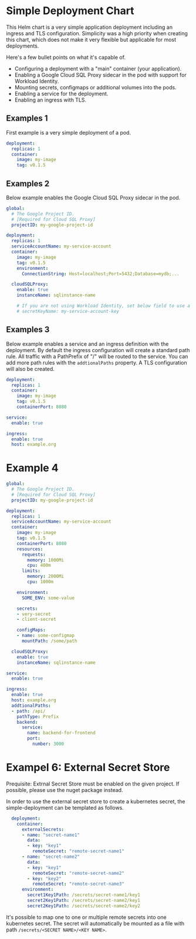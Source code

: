 # Simple Deployment Chart

This Helm chart is a very simple application deployment including an ingress and TLS configuration. Simplicity was a high priority when creating this chart, which does not make it very flexible but applicable for most deployments.

Here's a few bullet points on what it's capable of.
- Configuring a deployment with a "main" container (your application).
- Enabling a Google Cloud SQL Proxy sidecar in the pod with support for Workload Identity.
- Mounting secrets, configmaps or additional volumes into the pods.
- Enabling a service for the deployment.
- Enabling an ingress with TLS.

## Examples 1

First example is a very simple deployment of a pod.

```yaml
deployment:
  replicas: 1
  container:
    image: my-image
    tag: v0.1.5
```

## Examples 2

Below example enables the Google Cloud SQL Proxy sidecar in the pod.

```yaml
global:
  # The Google Project ID.
  # [Required for Cloud SQL Proxy]
  projectID: my-google-project-id

deployment:
  replicas: 1
  serviceAccountName: my-service-account
  container:
    image: my-image
    tag: v0.1.5
    environment:
      ConnectionString: Host=localhost;Port=5432;Database=mydb;...

  cloudSQLProxy:
    enable: true
    instanceName: sqlinstance-name

    # If you are not using Workload Identity, set below field to use a credentials file instead.
    # secretKeyName: my-service-account-key
```

## Examples 3

Below example enables a service and an ingress definition with the deployment. By default the ingress configuration will create a standard path rule. All traffic with a PathPrefix of "/" will be routed to the service.
You can add more path rules with the `addtionalPaths` property. A TLS configuration will also be created.

```yaml
deployment:
  replicas: 1
  container:
    image: my-image
    tag: v0.1.5
    containerPort: 8080

service:
  enable: true

ingress:
  enable: true
  host: example.org
```

# Example 4

```yaml
global:
  # The Google Project ID.
  # [Required for Cloud SQL Proxy]
  projectID: my-google-project-id

deployment:
  replicas: 1
  serviceAccountName: my-service-account
  container:
    image: my-image
    tag: v0.1.5
    containerPort: 8080
    resources:
      requests:
        memory: 1000Mi
        cpu: 400m
      limits:
        memory: 2000Mi
        cpu: 1000m

    environment:
      SOME_ENV: some-value

    secrets:
    - very-secret
    - client-secret

    configMaps:
    - name: some-configmap
      mountPath: /some/path

  cloudSQLProxy:
    enable: true
    instanceName: sqlinstance-name

service:
  enable: true

ingress:
  enable: true
  host: example.org
  addtionalPaths:
  - path: /api/
    pathType: Prefix
    backend:
      service:
        name: backend-for-frontend
        port:
          number: 3000
```


# Exampel 6: External Secret Store
Prequisite: Extrnal Secret Store must be enabled on the given project. If possible, please use the nuget package instead.

In order to use the external secret store to create a kubernetes secret, the simple-deployment can be templated as follows.

``` yaml
  deployment:
    container:
      externalSecrets:
      - name: "secret-name1"
        data:
        - key: "key1"
          remoteSecret: "remote-secret-name1"
      - name: "secret-name2"
        data:
        - key: "key1"
          remoteSecret: "remote-secret-name2"
        - key: "key2"
          remoteSecret: "remote-secret-name3"
      environment:
        secret1Key1Path: /secrets/secret-name1/key1
        secret2Key1Path: /secrets/secret-name2/key1
        secret2Key1Path: /secrets/secret-name2/key2

```
It's possible to map one to one or multiple remote secrets into one kubernetes secret. The secret will automatically be mounted as a file with path `/secrets/<SECRET NAME>/<KEY NAME>`.

